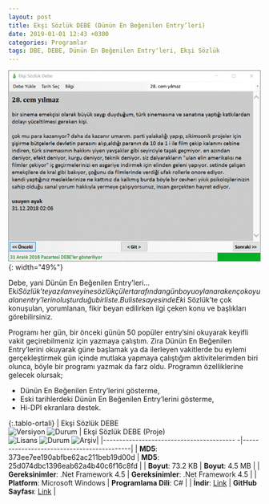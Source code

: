 ```yaml
---
layout: post
title: Ekşi Sözlük DEBE (Dünün En Beğenilen Entry’leri)
date: 2019-01-01 12:43 +0300
categories: Programlar
tags: DBE, DEBE, Dünün En Beğenilen Entry'leri, Ekşi Sözlük
---
```

![eksi-sozluk-debe](/images/programlar/eksi-sozluk-debe.png){: width="49%"}

Debe, yani Dünün En Beğenilen Entry’leri... Ek$i Sözlük’te yazılan ve yine sözlükçüler tarafından gün boyu oylanarak en çok oyu alan entry’lerin oluşturduğu bir liste. Bu liste sayesinde Ek$i Sözlük’te çok konuşulan, yorumlanan, fikir beyan edilirken ilgi çeken konu ve başlıkları görebilirsiniz. 

Programı her gün, bir önceki günün 50 popüler entry’sini okuyarak keyifli vakit geçirebilmeniz için yazmaya çalıştım. Zira Dünün En Beğenilen Entry’lerini okuyarak güne başlamak ya da ilerleyen vakitlerde bu eylemi gerçekleştirmek gün içinde mutlaka yapmaya çalıştığım aktivitelerimden biri olunca, böyle bir programı yazmak da farz oldu. Programın özelliklerine gelecek olursak;

- Dünün En Beğenilen Entry’lerini gösterme,
- Eski tarihlerdeki Dünün En Beğenilen Entry’lerini gösterme,
- Hi-DPI ekranlara destek.

{:.tablo-ortali}
| Ekşi Sözlük DEBE<br>![Versiyon](https://img.shields.io/badge/Versiyon-1.21-blueviolet.svg?style=flat) ![Durum](https://img.shields.io/badge/Durum-Çalışıyor-success.svg?style=flat) | Ekşi Sözlük DEBE (Proje)<br>![Lisans](https://img.shields.io/badge/Lisans-MIT-blue.svg?style=flat) ![Durum](https://img.shields.io/badge/Proje-Sonlandırıldı-lightgray.svg?style=flat) ![Arşiv](https://img.shields.io/badge/Arşiv-orange.svg?style=flat)|
|----------------------------------------- -|-------------------------------------------|
| **MD5**: 373ee7ee190abfbe62ac211beb19d00d | **MD5**: 25d074dbc1396eab62a4b40c6f16c8fd | 
| **Boyut**: 73.2 KB                       | **Boyut**: 4.5 MB                         |
| **Gereksinimler**: .Net Framework 4.5     | **Gereksinimler**: .Net Framework 4.5     |
| **Platform**: Microsoft Windows           | **Programlama Dili**: C#                  |
| **İndir**: [Link](https://www.dropbox.com/s/n5ql86sxb767yu8/eksi-sozluk-debe.zip?dl=1)         | **GitHub Sayfası**: [Link](https://github.com/Umut-D/Bing-Duvar-Kagidi-Degistirici)                      |